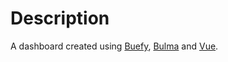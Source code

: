 # Description
A dashboard created using [Buefy](https://buefy.github.io), [Bulma](https://bulma.io/) and [Vue](https://vuejs.org/).
